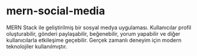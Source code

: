 # mern-social-media
 MERN Stack ile geliştirilmiş bir sosyal medya uygulaması. Kullanıcılar profil oluşturabilir, gönderi paylaşabilir, beğenebilir, yorum yapabilir ve diğer kullanıcılarla etkileşime geçebilir. Gerçek zamanlı deneyim için modern teknolojiler kullanılmıştır.
